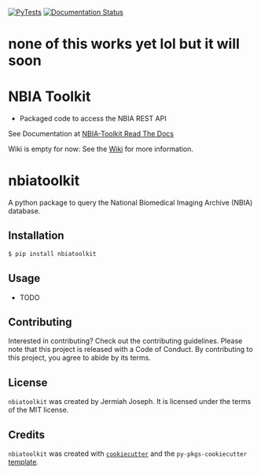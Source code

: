 [![PyTests](https://github.com/jjjermiah/NBIA-toolkit/actions/workflows/main.yml/badge.svg)](https://github.com/jjjermiah/NBIA-toolkit/actions/workflows/main.yml)
[![Documentation Status](https://readthedocs.org/projects/nbia-toolkit/badge/?version=latest)](https://nbia-toolkit.readthedocs.io/en/latest/?badge=latest)

# none of this works yet lol but it will soon
# NBIA Toolkit 
- Packaged code to access the NBIA REST API 

See Documentation at [NBIA-Toolkit Read The Docs](https://nbia-toolkit.readthedocs.io/en/latest/)

Wiki is empty for now:
See the [Wiki](https://github.com/jjjermiah/NBIA-toolkit/wiki) for more information.

# nbiatoolkit

A python package to query the National Biomedical Imaging Archive (NBIA) database.

## Installation

```bash
$ pip install nbiatoolkit
```

## Usage

- TODO

## Contributing

Interested in contributing? Check out the contributing guidelines. Please note that this project is released with a Code of Conduct. By contributing to this project, you agree to abide by its terms.

## License

`nbiatoolkit` was created by Jermiah Joseph. It is licensed under the terms of the MIT license.

## Credits

`nbiatoolkit` was created with [`cookiecutter`](https://cookiecutter.readthedocs.io/en/latest/) and the `py-pkgs-cookiecutter` [template](https://github.com/py-pkgs/py-pkgs-cookiecutter).
